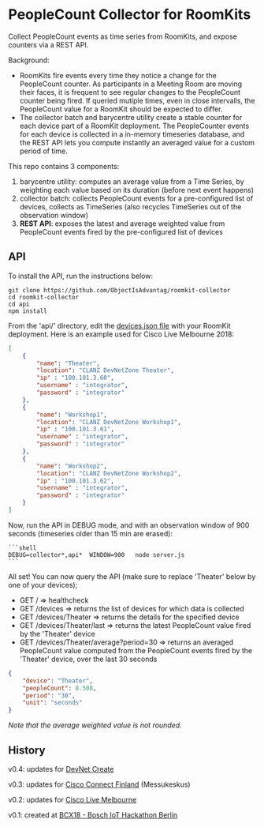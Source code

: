 # PeopleCount Collector for RoomKits

Collect PeopleCount events as time series from RoomKits, and expose counters via a REST API.

Background: 
- RoomKits fire events every time they notice a change for the PeopleCount counter. As participants in a Meeting Room are moving their faces, it is frequent to see regular changes to the PeopleCount counter being fired. If queried mutiple times, even in close intervalls, the PeopleCount value for a RoomKit should be expected to differ.
- The collector batch and barycentre utility create a stable counter for each device part of a RoomKit deployment. The PeopleCounter events for each device is collected in a in-memory timeseries database, and the REST API lets you compute instantly an averaged value for a custom period of time.

This repo contains 3 components:
1. barycentre utility: computes an average value from a Time Series, by weighting each value based on its duration (before next event happens)
2. collector batch: collects PeopleCount events for a pre-configured list of devices, collects as TimeSeries (also recycles TimeSeries out of the observation window)
3. **REST API**: exposes the latest and average weighted value from PeopleCount events fired by the pre-configured list of devices


## API

To install the API, run the instructions below:

```shell
git clone https://github.com/ObjectIsAdvantag/roomkit-collector
cd roomkit-collector
cd api
npm install
```

From the 'api/' directory, edit the [devices.json file](api/devices.json) with your RoomKit deployment.
Here is an example used for Cisco Live Melbourne 2018:

```json
[
    {
        "name": "Theater",
        "location": "CLANZ DevNetZone Theater",
        "ip" : "100.101.3.60",
        "username" : "integrator",
        "password" : "integrator"
    },
    {
        "name": "Workshop1",
        "location": "CLANZ DevNetZone Workshop1",
        "ip" : "100.101.3.61",
        "username" : "integrator",
        "password" : "integrator"
    },
    {
        "name": "Workshop2",
        "location": "CLANZ DevNetZone Workshop2",
        "ip" : "100.101.3.62",
        "username" : "integrator",
        "password" : "integrator"
    }
]
```

Now, run the API in DEBUG mode, and with an observation window of 900 seconds (timeseries older than 15 min are erased):

    ```shell
    DEBUG=collector*,api*  WINDOW=900   node server.js
    ```

All set! 
You can now query the API (make sure to replace 'Theater' below by one of your devices);

- GET / => healthcheck
- GET /devices => returns the list of devices for which data is  collected
- GET /devices/Theater => returns the details for the specified device
- GET /devices/Theater/last => returns the latest PeopleCount value fired by the 'Theater' device 
- GET /devices/Theater/average?period=30 => returns an averaged PeopleCount value computed from the PeopleCount events fired by the 'Theater' device, over the last 30 seconds

```json
{
    "device": "Theater",
    "peopleCount": 8.508,
    "period": "30",
    "unit": "seconds"
}
```

_Note that the average weighted value is not rounded._


## History

v0.4: updates for [DevNet Create](https://devnetcreate.io/)

v0.3: updates for [Cisco Connect Finland](https://www.cisco.com/c/m/fi_fi/training-events/2018/cisco-connect/index.html#~stickynav=2) (Messukeskus)

v0.2: updates for [Cisco Live Melbourne](https://www.ciscolive.com/anz/)

v0.1: created at [BCX18 - Bosch IoT Hackathon Berlin](https://github.com/ObjectIsAdvantag/hackathon-resources/tree/master/bcx18-berlin)
